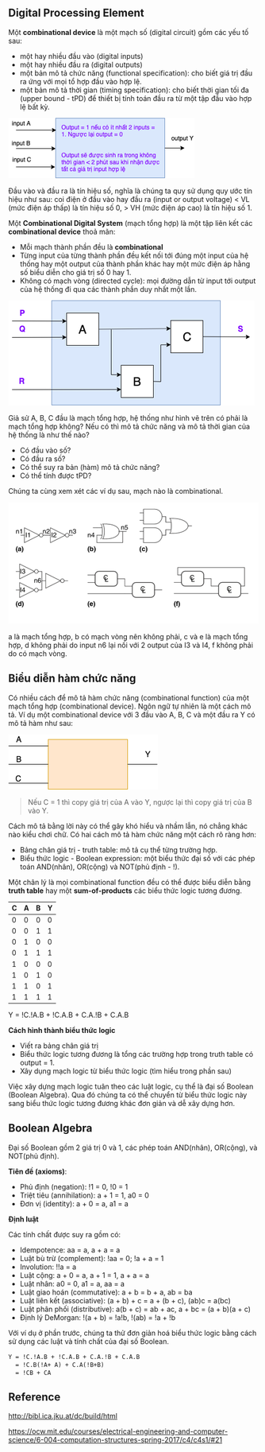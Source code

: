 ## Digital Processing Element

Một __combinational device__ là một mạch số (digital circuit) gồm các yếu tố sau:

* một hay nhiều đầu vào (digital inputs)
* một hay nhiều đầu ra (digital outputs)
* một bản mô tả chức năng (functional specification): cho biết giá trị đầu ra ứng với mọi tổ hợp đầu vào hợp lệ.
* một bản mô tả thời gian (timing specification): cho biết thời gian tối đa (upper bound - tPD) để thiết bị tính toán đầu ra từ một tập đầu vào hợp lệ bất kỳ.

![combinational device](img/combinational_device.png)

Đầu vào và đầu ra là tín hiệu số, nghĩa là chúng ta quy sử dụng quy ước tín hiệu như sau: coi điện ở đầu vào hay đầu ra (input or output voltage) < VL (mức điện áp thấp) là tín hiệu số 0, > VH (mức điện áp cao) là tín hiệu số 1.

Một __Combinational Digital System__ (mạch tổng hợp) là một tập liên kết các __combinational device__ thoả mãn:

* Mỗi mạch thành phần đều là **combinational**
* Từng input của từng thành phần đều kết nối tới đúng một input của hệ thống hay một output của thành phần khác hay một mức điện áp hằng số biểu diễn cho giá trị số 0 hay 1.
* Không có mạch vòng (directed cycle): mọi đường dẫn từ input tới output của hệ thống đi qua các thành phần duy nhất một lần.

![combinational digital system](img/combinational_digital_system.png)

Giả sử A, B, C đầu là mạch tổng hợp, hệ thống như hình vẽ trên có phải là mạch tổng hợp không? Nếu có thì mô tả chức năng và mô tả thời gian của hệ thống là như thế nào?

* Có đầu vào số?
* Có đầu ra số?
* Có thể suy ra bản (hàm) mô tả chức năng?
* Có thể tính được tPD?

Chúng ta cùng xem xét các ví dụ sau, mạch nào là combinational.

![is it combinational system?](img/combinational_systems.png)

a là mạch tổng hợp, b có mạch vòng nên không phải, c và e là mạch tổng hợp, d không phải do input n6 lại nối với 2 output của I3 và I4, f không phải do có mạch vòng.

## Biểu diễn hàm chức năng

Có nhiều cách để mô tả hàm chức năng (combinational function) của một mạch tổng hợp (combinational device). Ngôn ngữ tự nhiên là một cách mô tả. Ví dụ một combinational device với 3 đầu vào A, B, C và một đầu ra Y có mô tả hàm như sau:

![combinational function](img/combinational_function.png)

>Nếu C = 1 thì copy giá trị của A vào Y, ngược lại thì copy giá trị của B vào Y.

Cách mô tả bằng lời này có thể gây khó hiểu và nhầm lẫn, nó chẳng khác nào kiểu chơi chữ. Có hai cách mô tả hàm chức năng một cách rõ ràng hơn:

* Bảng chân giá trị - truth table: mô tả cụ thể từng trường hợp.
* Biểu thức logic - Boolean expression: một biểu thức đại số với các phép toán AND(nhân), OR(cộng) và NOT(phủ định - !).

Một chân lý là mọi combinational function đều có thể được biểu diễn bằng __truth table__ hay một __sum-of-products__ các biểu thức logic tương đương.

| C  | A  | B  | Y  |
|----|:---|:---|:---|
| 0  | 0  | 0  | 0  |
| 0  | 0  | 1  | 1  |
| 0  | 1  | 0  | 0  |
| 0  | 1  | 1  | 1  |
| 1  | 0  | 0  | 0  |
| 1  | 0  | 1  | 0  |
| 1  | 1  | 0  | 1  |
| 1  | 1  | 1  | 1  |

Y = !C.!A.B + !C.A.B + C.A.!B + C.A.B

**Cách hình thành biểu thức logic**

* Viết ra bảng chân giá trị
* Biểu thức logic tương đương là tổng các trường hợp trong truth table có output = 1.
* Xây dụng mạch logic từ biểu thức logic (tìm hiểu trong phần sau)

Việc xây dựng mạch logic tuân theo các luật logic, cụ thể là đại số Boolean (Boolean Algebra). Qua đó chúng ta có thể chuyển từ biểu thức logic này sang biểu thức logic tương đương khác đơn giản và dễ xây dựng hơn.

## Boolean Algebra

Đại số Boolean gồm 2 giá trị 0 và 1, các phép toán AND(nhân), OR(cộng), và NOT(phủ định). 

**Tiên đề (axioms)**:

* Phủ định (negation): !1 = 0, !0 = 1
* Triệt tiêu (annihilation): a + 1 = 1, a0 = 0
* Đơn vị (identity): a + 0 = a, a1 = a

**Định luật**

Các tính chất được suy ra gồm có:

* Idempotence: aa = a, a + a = a
* Luật bù trừ (complement): !aa = 0; !a + a = 1
* Involution: !!a = a
* Luật cộng: a + 0 = a, a + 1 = 1, a + a = a
* Luật nhân: a0 = 0, a1 = a, aa = a
* Luật giao hoán (commutative): a + b = b + a, ab = ba
* Luật liên kết (associative): (a + b) + c = a + (b + c), (ab)c = a(bc)
* Luật phân phối (distributive): a(b + c) = ab + ac, a + bc = (a + b)(a + c)
* Định lý DeMorgan: !(a + b) = !a!b, !(ab) = !a + !b

Với ví dụ ở phần trước, chúng ta thử đơn giản hoá biểu thức logic bằng cách sử dụng các luật và tính chất của đại số Boolean.

```
Y = !C.!A.B + !C.A.B + C.A.!B + C.A.B
  = !C.B(!A+ A) + C.A(!B+B)
  = !CB + CA
```


## Reference

http://bibl.ica.jku.at/dc/build/html

https://ocw.mit.edu/courses/electrical-engineering-and-computer-science/6-004-computation-structures-spring-2017/c4/c4s1/#21
